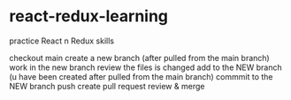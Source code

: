 # react-redux-learning
practice React n Redux skills

checkout main
create a new branch (after pulled from the main branch)
work in the new branch
review the files is changed
add to the NEW branch (u have been created after pulled from the main branch)
commmit to the NEW branch
push
create pull request
review & merge

